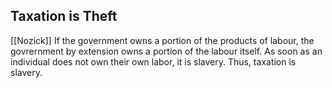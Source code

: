 ## Taxation is Theft

[[Nozick]]
If the government owns a portion of the products of labour, the govrernment by extension owns a portion of the labour itself. As soon as an individual does not own their own labor, it is slavery. Thus, taxation is slavery.

